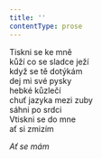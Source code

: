 ```yaml
---
title: ''
contentType: prose
---
```


<section>

Tiskni se ke mně  
kůží co se sladce ježí  
když se tě dotýkám  
dej mi své pysky  
hebké kůzlečí  
chuť jazyka mezi zuby  
sáhni po srdci  
Vtiskni se do mne  
ať si zmizím

_Ať se mám_

</section>

